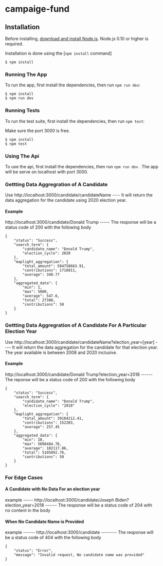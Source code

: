 # campaige-fund

## Installation

Before installing, [download and install Node.js](https://nodejs.org/en/download/).
Node.js 0.10 or higher is required.

Installation is done using the
[`npm install` command]

```console
$ npm install
```

### Running The App

To run the app, first install the dependencies, then run `npm run dev`:

```console
$ npm install
$ npm run dev
```

### Running Tests

To run the test suite, first install the dependencies, then run `npm test`:

Make sure the port 3000 is free.

```console
$ npm install
$ npm test
```

### Using The Api

To use the api, first install the dependencies, then run `npm run dev` .
The app will be serve on localhost with port 3000.

### Gettting Data Aggregration of A Candidate

Use http://localhost:3000/candidate/candidateName   ---- It will return the data aggregation for the candidate using 2020 election year.

#### Example 

http://localhost:3000/candidate/Donald Trump    -----   The response will be a status code of 200 with the following body
```
{
    "status": "Success",
    "search_term": {
        "candidate_name": "Donald Trump",
        "election_cycle": 2020
    },
    "maplight_aggregation": {
        "total_amount": 584758663.91,
        "contributions": 1716011,
        "average": 340.77
    },
    "aggregated_data": {
        "min": 1,
        "max": 5000,
        "average": 547.6,
        "total": 27380,
        "contributions": 50
    }
}
```

### Gettting Data Aggregration of A Candidate For A Particular Election Year

Use http://localhost:3000/candidate/candidateName?election_year=[year]    ---- It will return the data aggregation for the candidate for that election year. The year available is between 2008 and 2020 inclusive.

#### Example 
http://localhost:3000/candidate/Donald Trump?election_year=2018    ------  The reponse will be a status code of 200 with the following body
````
{
    "status": "Success",
    "search_term": {
        "candidate_name": "Donald Trump",
        "election_cycle": "2018"
    },
    "maplight_aggregation": {
        "total_amount": 39184212.41,
        "contributions": 152203,
        "average": 257.45
    },
    "aggregated_data": {
        "min": 10,
        "max": 5098484.76,
        "average": 102117.86,
        "total": 5105892.76,
        "contributions": 50
    }
}
````

### For Edge Cases

#### A Candidate with No Data For an election year
example -----   http://localhost:3000/candidate/Joseph Biden?election_year=2018   ------ The response will be a status code of 204 with no content in the body

#### When No Candidate Name is Provided
example ------ http://localhost:3000/candidate      --------  The response will be a status code of 404 with the following body
```
{
    "status": "Error",
    "message": "Invalid request, No candidate name was provided"
}
```


